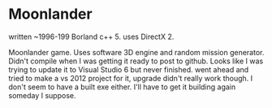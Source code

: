 Moonlander
==========
written ~1996-199 Borland c++ 5. uses DirectX 2. 

Moonlander game. Uses software 3D engine and random mission generator. Didn't compile when I was 
getting it ready to post to github. Looks like I was trying to update it to Visual Studio 6 but
never finished. went ahead and tried to make a vs 2012 project for it, upgrade didn't really work though.
I don't seem to have a built exe either. I'll have to get it building again someday I suppose.